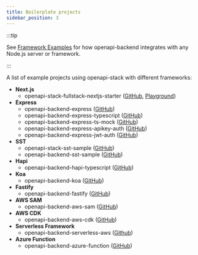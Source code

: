 ```yaml
---
title: Boilerplate projects
sidebar_position: 3
---
```


:::tip

See [Framework Examples](/docs/openapi-backend/examples/) for how openapi-backend integrates with any Node.js server or framework.

:::

A list of example projects using openapi-stack with different frameworks:

- **Next.js**
  - openapi-stack-fullstack-nextjs-starter ([GitHub](https://github.com/openapistack/docs-nextjs-starter), [Playground](https://stackblitz.com/fork/openapi-stack-nextjs-starter?file=public%2Fopenapi.yml&file=app%2Fpage.tsx&file=pages%2Fapi%2F%5Bopenapi%5D.ts))
- **Express**
  - openapi-backend-express ([GitHub](https://github.com/openapistack/openapi-backend/tree/master/examples/express))
  - openapi-backend-express-typescript ([GitHub](https://github.com/openapistack/openapi-backend/tree/master/examples/express-typescript))
  - openapi-backend-express-ts-mock ([GitHub](https://github.com/openapistack/openapi-backend/tree/master/examples/express-ts-mock))
  - openapi-backend-express-apikey-auth ([GitHub](https://github.com/openapistack/openapi-backend/tree/master/examples/express-apikey-auth))
  - openapi-backend-express-jwt-auth ([GitHub](https://github.com/openapistack/openapi-backend/tree/master/examples/express-jwt-auth))
- **SST** 
  - openapi-stack-sst-sample ([GitHub](https://github.com/anttiviljami/openapistack-sst-sample))
  - openapi-backend-sst-sample ([GitHub](https://github.com/openapistack/openapi-backend/tree/master/examples/aws-sst))
- **Hapi**
  - openapi-backend-hapi-typescript ([GitHub](https://github.com/openapistack/openapi-backend/tree/master/examples/hapi-typescript))
- **Koa**
  - openapi-backend-koa ([GitHub](https://github.com/openapistack/openapi-backend/tree/master/examples/koa))
- **Fastify**
  - openapi-backend-fastify ([GitHub](https://github.com/openapistack/openapi-backend/tree/master/examples/fastify))
- **AWS SAM**
  - openapi-backend-aws-sam ([GitHub](https://github.com/openapistack/openapi-backend/tree/master/examples/aws-sam))
- **AWS CDK**
  - openapi-backend-aws-cdk ([GitHub](https://github.com/openapistack/openapi-backend/tree/master/examples/aws-cdk))
- **Serverless Framework**
  - openapi-backend-serverless-aws ([Github](https://github.com/openapistack/openapi-backend/tree/master/examples/serverless-framework))
- **Azure Function**
  - openapi-backend-azure-function ([GitHub](https://github.com/openapistack/openapi-backend/tree/master/examples/azure-function))
